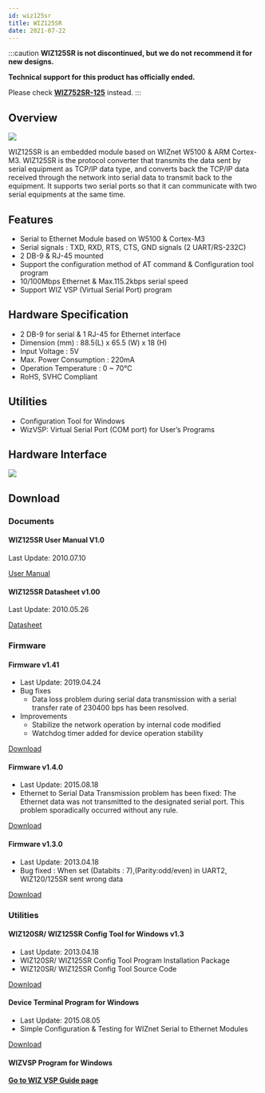 ```yaml
---
id: wiz125sr
title: WIZ125SR
date: 2021-07-22
---
```


:::caution
**WIZ125SR is not discontinued, but we do not recommend it for new designs.**

**Technical support for this product has officially ended.**

Please check **[WIZ752SR-125](./../WIZ752SR-12x-Series/WIZ752SR-125/WIZ752SR-125.md)** instead.
:::

## Overview

![](/img/products/wiz125sr/125.jpg)

WIZ125SR is an embedded module based on WIZnet W5100 &  ARM Cortex-M3. WIZ125SR is the protocol converter that transmits the data sent by serial equipment as TCP/IP data type, and converts back the TCP/IP data received through the network into serial data to transmit back to the equipment. It supports two serial ports so that it can communicate with two serial equipments at the same time.

## Features

- Serial to Ethernet Module based on W5100 & Cortex-M3
- Serial signals : TXD, RXD, RTS, CTS, GND signals (2 UART/RS-232C)
- 2 DB-9 & RJ-45 mounted
- Support the configuration method of AT command & Configuration tool program
- 10/100Mbps Ethernet & Max.115.2kbps serial speed
- Support WIZ VSP (Virtual Serial Port) program

## Hardware Specification

- 2 DB-9 for serial  & 1 RJ-45 for Ethernet interface
- Dimension (mm) : 88.5(L) x 65.5 (W) x 18 (H)
- Input Voltage : 5V
- Max. Power Consumption : 220mA
- Operation Temperature : 0 ~ 70℃
- RoHS, SVHC Compliant

## Utilities

- Configuration Tool for Windows
- WizVSP: Virtual Serial Port (COM port) for User’s Programs

## Hardware Interface

![](/img/products/wiz125sr/hw_if.jpg)

## Download

### Documents

#### WIZ125SR User Manual V1.0

Last Update: 2010.07.10

<a href="/img/products/wiz125sr/WIZ125SR_User_Manual_EN_V1.0.pdf" target="_blank">User Manual</a>

#### WIZ125SR Datasheet v1.00

Last Update: 2010.05.26

<a href="/img/products/wiz125sr/WIZ125SR_Datasheet_EN_V1.0.pdf" target="_blank">Datasheet</a>

### Firmware

#### Firmware v1.41

- Last Update: 2019.04.24
- Bug fixes
    - Data loss problem during serial data transmission with a serial transfer rate of 230400 bps has been resolved.
- Improvements
    - Stabilize the network operation by internal code modified
    - Watchdog timer added for device operation stability

<a href="/img/products/wiz120sr/wiz120_125sr_app_0141.zip" target="_blank">Download</a>

#### Firmware v1.4.0

- Last Update: 2015.08.18
- Ethernet to Serial Data Transmission problem has been fixed:
    The Ethernet data was not transmitted to the designated serial port. This problem sporadically occurred without any rule.

<a href="/img/products/wiz120sr/wiz120_125sr_app.zip" target="_blank">Download</a>

#### Firmware v1.3.0

- Last Update: 2013.04.18
- Bug fixed : When set (Databits : 7),(Parity:odd/even) in UART2, WIZ120/125SR sent wrong data

<a href="/img/products/wiz120sr/WIZ120SR_FW_V130E.zip" target="_blank">Download</a>

### Utilities

#### WIZ120SR/ WIZ125SR Config Tool for Windows v1.3

- Last Update: 2013.04.18
- WIZ120SR/ WIZ125SR Config Tool Program Installation Package
- WIZ120SR/ WIZ125SR Config Tool Source Code

<a href="/img/products/wiz120sr/WIZ12xSR_Config_V110.zip" target="_blank">Download</a>

#### Device Terminal Program for Windows

- Last Update: 2015.08.05
- Simple Configuration & Testing for WIZnet Serial to Ethernet Modules

<a href="/img/products/wiz100sr/Device_Terminal.zip" target="_blank">Download</a>

#### WIZVSP Program for Windows

[**Go to WIZ VSP Guide page**](./../serial-to-ethernet-guide.md#wiz-vsp)

